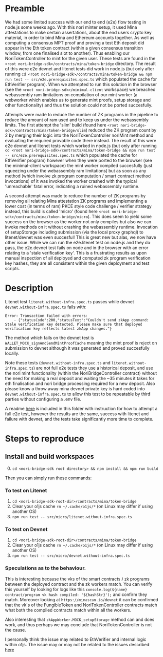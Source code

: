 # Preamble

We had some limited success with our end to end (e2e) flow testing in node.js some weeks ago. With this nori minter setup, it used Mina attestations to make certain assertations, about the end users crypto key material, in order to bind Mina and Ethereum accounts together. As well as computing a consensus MPT proof and proving a test Eth deposit did appear in the Eth token contract (within a given consensus transition window, from one finalised slot to another). Thus enabling our NoriTokenController to mint for the given user. These tests are found in the `<root nori-bridge-sdk>/contracts/mina/token-bridge` directory. The result of this were e2e devnet and litenet tests did work in node.js (but only after running `cd <root nori-bridge-sdk>/contracts/mina/token-bridge && npm run test -- src/e2e.prerequisites.spec.ts` which populated the cache for EthVerifier program). When we attempted to run this solution in the browser (see the `<root nori-bridge-sdk>/minimal-client` workspace) we breached webassembly ram limitations on compilation of our mint worker (a webworker which enables us to generate mint proofs, setup storage and other functionality) and thus the solution could not be ported succesfully.

Attempts were made to reduce the number of ZK programs in the pipeline to reduce the amount of ram used and to keep us under the webassembly limits. The first attempt the 'slim' build (found here `<root nori-bridge-sdk>/contracts/mina/token-bridge/slim`) reduced the ZK program count by 2 by merging their logic into the NoriTokenController noriMint method and evaluating the required provable code there instead. The result of this were e2e devnet and litenet tests which worked in node.js (but only after running `cd <root nori-bridge-sdk>/contracts/mina/token-bridge && npm run test -- src/e2e.prerequisites.spec.ts` which populated the cache for EthVerifier program) however when they were ported to the browser (see the minimal-client workspace) the mint worker compiled succesfully (just squeezing under the webassembly ram limitations) but as soon as any method (which involve zk program computation / smart contract method invocations) of it was invoked the worker crashed with the typical 'unreachable' fatal error, indicating a ruined webassembly runtime.

A second attempt was made to reduce the number of ZK programs by removing all relating Mina attestation ZK programs and implementing a lower cost (in terms of ram) PKCE style code challenge / verifier strategy instead, this build is called 'micro' (found here `<root nori-bridge-sdk>/contracts/mina/token-bridge/micro`). This does seem to yield some success on the browser as the worker not only compiles but also we can invoke methods on it without crashing the webassembly runtime. Invocation of setupStorage including submission (via the local proxy graphql) to litenet/devnet was even succesful! This is great new but alas, we now have other issue. While we can run the e2e.litenet test on node.js and they do pass, the e2e.devnet test fails on node and in the browser with an error relating to a 'stale verification key'. This is a frustrating results as upon manual inspection of all deployed and computed zk program verification key hashes, they are all consistent within the given deployment and test scripts.

# Description

Litenet test `litenet.without-infra.spec.ts` passes while devnet `devnet.without-infra.spec.ts` fails with:

```
Error: Transaction failed with errors:
    - {"statusCode":200,"statusText":"Couldn't send zkApp command: Stale verification key detected. Please make sure that deployed verification key reflects latest zkApp changes."}
```
The method which fails on the devnet test is `WALLET_MOCK_signAndSendMintProofCache` meaning the mint proof is reject on submission to devnet although it was generated and proved succesfully locally.

Note these tests (`devnet.without-infra.spec.ts` and `litenet.without-infra.spec.ts`) are not full e2e tests they use a historical deposit, and use the nori mint functionality (within the NoriBridgeController contract) without the need for making a real deposit and waiting the ~35 minutes it takes for eth finalisation and nori bridge processing required for a new deposit. Also please know a throw away mina devnet private key is hard coded into `devnet.without-infra.spec.ts` to allow this test to be repeatable by third parties without configuring a .env file.

A readme [here](./MVCE.1.b.md) is included in this folder with instruction for how to attempt a full e2e test, however the results are the same, success with litenet and failure with devnet, and the tests take significantly more time to complete.

# Steps to reproduce

## Install and build workspaces

0. `cd <nori-bridge-sdk root directory> && npm install && npm run build`

Then you can simply run these commands:

### To test on Litenet
1. `cd <nori-bridge-sdk-root-dir>/contracts/mina/token-bridge`
2. Clear your o1js cache `rm ~/.cache/o1js/*` (on Linux may differ if using another OS)
3. `npm run test -- src/micro/litenet.without-infra.spec.ts`

### To test on Devnet
1. `cd <nori-bridge-sdk-root-dir>/contracts/mina/token-bridge`
2. Clear your o1js cache `rm ~/.cache/o1js/*` (on Linux may differ if using another OS)
3. `npm run test -- src/micro/devnet.without-infra.spec.ts`


### Speculations as to the behaviour.

This is interesting because the vks of the smart contracts / zk programs between the deployed contract and the zk workers match. You can verify this yourself by looking for logs like this `console.log(${name} contract/program vk hash compiled: '${hashStr}');` and confirm they match. Moreover looking at `https://minascan.io/devnet` it can be confirmed that the vk's of the FungibleToken and NoriTokenController contracts match what both the compiled contracts match within all the workers.

Also interesting that `zkAppWorker.MOCK_setupStorage` method can and does work, and thus perhaps we may conclude that NoriTokenController is not the cause.

I personally think the issue may related to EthVerifier and internal logic within o1js. The issue may or may not be related to the issues described [here](./MVCE.2.md)